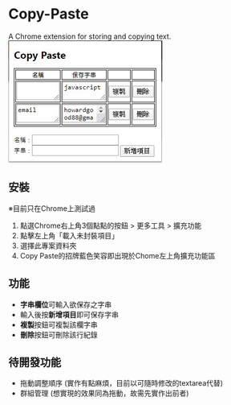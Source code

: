 # Copy-Paste
A Chrome extension for storing and copying text.  
![套件截圖](./images/套件截圖.JPG)

## 安裝
※目前只在Chrome上測試過
1. 點選Chrome右上角3個點點的按鈕 > 更多工具 > 擴充功能
1. 點擊左上角「載入未封裝項目」
1. 選擇此專案資料夾
1. Copy Paste的招牌藍色笑容即出現於Chome左上角擴充功能區

## 功能
* **字串欄位**可輸入欲保存之字串
* 輸入後按**新增項目**即可保存字串
* **複製**按鈕可複製該欄字串
* **刪除**按鈕可刪除該行紀錄

## 待開發功能
* 拖動調整順序 	(實作有點麻煩，目前以可隨時修改的textarea代替)
* 群組管理		(想實現的效果同為拖動，故需先實作出前者)

